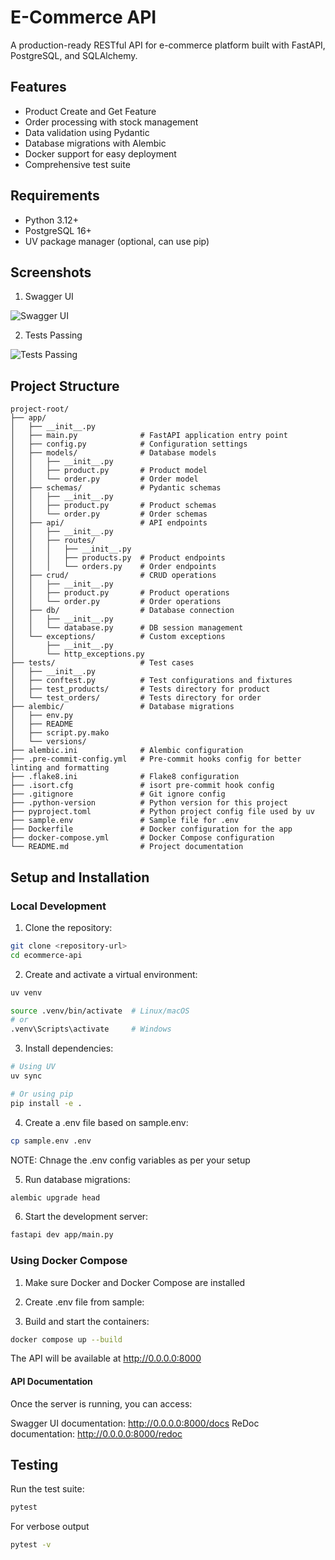 # E-Commerce API

A production-ready RESTful API for e-commerce platform built with FastAPI, PostgreSQL, and SQLAlchemy.

## Features

- Product Create and Get Feature
- Order processing with stock management
- Data validation using Pydantic
- Database migrations with Alembic
- Docker support for easy deployment
- Comprehensive test suite

## Requirements

- Python 3.12+
- PostgreSQL 16+
- UV package manager (optional, can use pip)

## Screenshots
1. Swagger UI

![Swagger UI](https://i.ibb.co/F4yPJmWT/image.png)


2. Tests Passing

![Tests Passing](https://i.ibb.co/rRNppY6N/image.png)

## Project Structure

```
project-root/
├── app/
│   ├── __init__.py
│   ├── main.py              # FastAPI application entry point
│   ├── config.py            # Configuration settings
│   ├── models/              # Database models
│   │   ├── __init__.py
│   │   ├── product.py       # Product model
│   │   └── order.py         # Order model
│   ├── schemas/             # Pydantic schemas
│   │   ├── __init__.py
│   │   ├── product.py       # Product schemas
│   │   └── order.py         # Order schemas
│   ├── api/                 # API endpoints
│   │   ├── __init__.py
│   │   ├── routes/
│   │   │   ├── __init__.py
│   │   │   ├── products.py  # Product endpoints
│   │   │   └── orders.py    # Order endpoints
│   ├── crud/                # CRUD operations
│   │   ├── __init__.py
│   │   ├── product.py       # Product operations
│   │   └── order.py         # Order operations
│   ├── db/                  # Database connection
│   │   ├── __init__.py
│   │   └── database.py      # DB session management
│   └── exceptions/          # Custom exceptions
│       ├── __init__.py
│       └── http_exceptions.py
├── tests/                   # Test cases
│   ├── __init__.py
│   ├── conftest.py          # Test configurations and fixtures
│   ├── test_products/       # Tests directory for product
│   └── test_orders/         # Tests directory for order
├── alembic/                 # Database migrations
│   ├── env.py
│   ├── README
│   ├── script.py.mako
│   └── versions/
├── alembic.ini              # Alembic configuration
├── .pre-commit-config.yml   # Pre-commit hooks config for better linting and formatting
├── .flake8.ini              # Flake8 configuration
├── .isort.cfg               # isort pre-commit hook config
├── .gitignore               # Git ignore config
├── .python-version          # Python version for this project
├── pyproject.toml           # Python project config file used by uv
├── sample.env               # Sample file for .env
├── Dockerfile               # Docker configuration for the app
├── docker-compose.yml       # Docker Compose configuration
└── README.md                # Project documentation

```


## Setup and Installation

### Local Development

1. Clone the repository:
```bash
git clone <repository-url>
cd ecommerce-api
```

2. Create and activate a virtual environment:
```bash
uv venv

source .venv/bin/activate  # Linux/macOS
# or
.venv\Scripts\activate     # Windows
```

3. Install dependencies:
```bash
# Using UV
uv sync

# Or using pip
pip install -e .
```

4. Create a .env file based on sample.env:
```bash
cp sample.env .env
```
NOTE: Chnage the .env config variables as per your setup

5. Run database migrations:
```bash
alembic upgrade head
```

6. Start the development server:
```bash
fastapi dev app/main.py
```

### Using Docker Compose

1. Make sure Docker and Docker Compose are installed

2. Create .env file from sample:

3. Build and start the containers:
```bash
docker compose up --build
```
The API will be available at http://0.0.0.0:8000

#### API Documentation
Once the server is running, you can access:

Swagger UI documentation: http://0.0.0.0:8000/docs
ReDoc documentation: http://0.0.0.0:8000/redoc


## Testing

Run the test suite:
```bash
pytest
```
For verbose output
```bash
pytest -v
```
